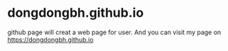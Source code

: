 # dongdongbh.github.io
github page will creat a web page for user. And you can visit my page on https://dongdongbh.github.io

